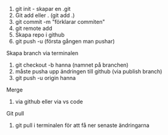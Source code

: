 1. git init - skapar en .git
2. Git add <file> eller . (git add .)
3. git commit -m "förklarar commiten"
4. git remote add 
5. Skapa repo i github
6. git push -u (första gången man pushar)


Skapa branch via terminalen
1. git checkout -b hanna (namnet på branchen)
2. måste pusha upp ändringen till github (via publish branch)
3. git push -u origin hanna

Merge
1. via github eller via vs code

Git pull 
1. git pull i terminalen för att få ner senaste ändringarna